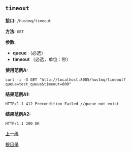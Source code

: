 `timeout`
----------

**接口:** `/hustmq/timeout`

**方法:** `GET`

**参数:** 

*  **queue** （必选）  
*  **timeout** （必选，单位：秒）

**使用范例A:**

    curl -i -X GET "http://localhost:8085/hustmq/timeout?queue=test_queue&timeout=600"

**结果范例A1:**

	HTTP/1.1 412 Precondition Failed //queue not exist

**结果范例A2:**

	HTTP/1.1 200 OK

[上一级](../hustmq.md)

[根目录](../../index.md)
